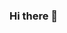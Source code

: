 ### Hi there 👋

<!--
**Yamzil/yamzil** 

I am currently studying at 1337 (42 network) ,also an Economics student !
I am currently learning C
How to reach me: yamzil@student.1337.ma

[![42 Profile Card](https://1337-readme.vercel.app/api/profile?cursus=42&dark=true&login=yamzil)](https://github.com/mohouyizme/1337-readme)

[![Anurag's GitHub stats](https://github-readme-stats.vercel.app/api?yamzil=anuraghazra)](https://github.com/anuraghazra/github-readme-stats)
